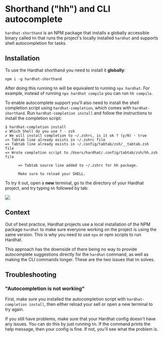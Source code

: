 # Shorthand ("hh") and CLI autocomplete

`hardhat-shorthand` is an NPM package that installs a globally accessible binary
called `hh` that runs the project's locally installed `hardhat` and supports shell autocompletion for tasks.

## Installation

To use the Hardhat shorthand you need to install it **globally**:

```
npm i -g hardhat-shorthand
```

After doing this running `hh` will be equivalent to running `npx hardhat`. For example, instead of running `npx hardhat compile` you can run `hh compile`.

To enable autocomplete support you'll also need to install the shell completion script using `hardhat-completion`, which comes with `hardhat-shorthand`. Run `hardhat-completion install` and follow the instructions to install the completion script:

```
$ hardhat-completion install
✔ Which Shell do you use ? · zsh
✔ We will install completion to ~/.zshrc, is it ok ? (y/N) · true
=> Tabtab line already exists in ~/.zshrc file
=> Tabtab line already exists in ~/.config/tabtab/zsh/__tabtab.zsh file
=> Wrote completion script to /Users/hardhat/.config/tabtab/zsh/hh.zsh file

      => Tabtab source line added to ~/.zshrc for hh package.

      Make sure to reload your SHELL.

```

To try it out, open a **new** terminal, go to the directory of your Hardhat project, and try typing `hh` followed by tab:

![](/hh.gif)

## Context

Out of best practice, Hardhat projects use a local installation of the NPM package `hardhat` to make sure everyone working on the project is using the
same version. This is why you need to use `npx` or npm scripts to run Hardhat.

This approach has the downside of there being no way to provide autocomplete suggestions directly for the `hardhat` command, as well as making the CLI commands longer. These are the two issues that `hh` solves.


## Troubleshooting

### "Autocompletion is not working"

First, make sure you installed the autocompletion script with `hardhat-completion install`, then either reload your sell or open a new terminal to try again.

If you still have problems, make sure that your Hardhat config doesn't have any issues. You can do this by just running `hh`. If the command prints the help message, then your config is fine. If not, you'll see what the problem is.
